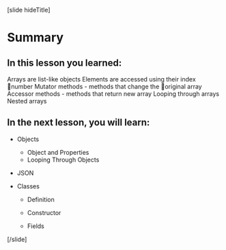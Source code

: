 [slide hideTitle]
# Summary

## In this lesson you learned:

Arrays are list-like objects
Elements are accessed using their index number
Mutator methods - methods that change the original array
Accessor methods - methods that return new array
Looping through arrays 
Nested arrays


## In the next lesson, you will learn:

- Objects
  - Object and Properties
  - Looping Through Objects

- JSON

- Classes

  - Definition

  - Constructor

  - Fields

[/slide]
